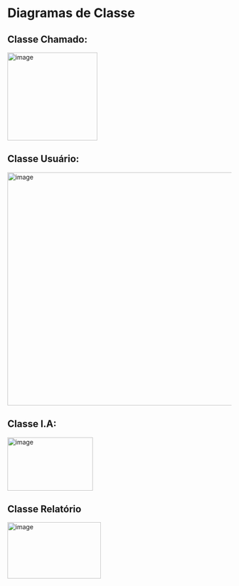 <h1> Diagramas de Classe</h1>

<h2> Classe Chamado:</h2>
<img width="202" height="198" alt="image" src="https://github.com/user-attachments/assets/8ad11995-3486-4bff-b07c-b7ed5bc171c4" />

<h2> Classe Usuário:</h2>
<img width="527" height="525" alt="image" src="https://github.com/user-attachments/assets/916ebc65-52c2-4b8e-a277-408052c6609a" />

<h2> Classe I.A:</h2>
<img width="192" height="120" alt="image" src="https://github.com/user-attachments/assets/0592c791-5414-47d0-8ea3-5adee904fe60" />

<h2> Classe Relatório</h2>
<img width="210" height="127" alt="image" src="https://github.com/user-attachments/assets/6bbeef5b-c25b-4bfc-b481-031a1489a950" />
